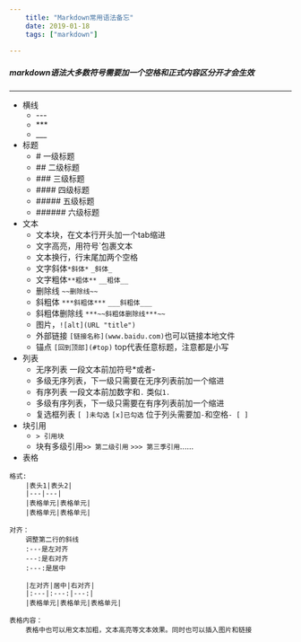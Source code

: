 ```yaml
---
    title: "Markdown常用语法备忘"
    date: 2019-01-18
    tags: ["markdown"]
    
---
```


##### markdown语法大多数符号需要加一个空格和正式内容区分开才会生效

***

* 横线
    * \---
    * \***
    * \___
* 标题
    * \# 一级标题
    * \## 二级标题
    * \### 三级标题
    * \#### 四级标题
    * \##### 五级标题
    * \###### 六级标题
* 文本
    * 文本块，在文本行开头加一个tab缩进
    * 文字高亮，用符号`包裹文本
    * 文本换行，行末尾加两个空格
    * 文字斜体`*斜体*` `_斜体_`
    * 文字粗体`**粗体**` `__粗体__`
    * 删除线 `~~删除线~~`
    * 斜粗体 `***斜粗体***` `___斜粗体___`
    * 斜粗体删除线 `***~~斜粗体删除线***~~`
    * 图片，`![alt](URL "title")`
    * 外部链接 `[链接名称](www.baidu.com)`也可以链接本地文件
    * 锚点 `[回到顶部](#top)` top代表任意标题，注意都是小写
* 列表
    * 无序列表 一段文本前加符号\*或者\-
    * 多级无序列表，下一级只需要在无序列表前加一个缩进
    * 有序列表 一段文本前加数字和`.` 类似`1.`
    * 多级有序列表，下一级只需要在有序列表前加一个缩进
    * 复选框列表 `[ ]未勾选` `[x]已勾选` 位于列头需要加`-`和空格`- [ ]`
* 块引用  
    * `> 引用块`
    * 块有多级引用`>> 第二级引用` `>>> 第三季引用`......
* 表格  

```
格式:
    |表头1|表头2|
    |---|---|
    |表格单元|表格单元|
    |表格单元|表格单元|

对齐：
    调整第二行的斜线
    :---是左对齐
    ---:是右对齐
    :---:是居中

    |左对齐|居中|右对齐|
    |:---|:---:|---:|
    |表格单元|表格单元|表格单元|

表格内容：
    表格中也可以用文本加粗，文本高亮等文本效果。同时也可以插入图片和链接
```



    


    
    
    

